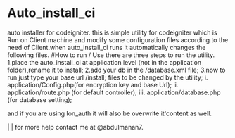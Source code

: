 # Auto_install_ci
auto installer for codeigniter.
this is simple utility for codeigniter which is Run on Client machine and modify some configuration files according to
the need of Client.when auto_install_ci runs it automatically changes the following files.
#How to run / Use
there are three steps to run the utility.
1.place the auto_install_ci at application level (not in the application folder),rename it to install;
2.add your db in the /database.xml file;
3.now to run just type your base url /install;
files to be changed by the utility;
i. application/Config.php(for encryption key and base Url);
ii. application/route.php (for default controller);
iii. application/database.php (for database setting);

and if you are using Ion_auth it will also be overwrite it'content as well.

|
|
for more help contact me at @abdulmanan7.
